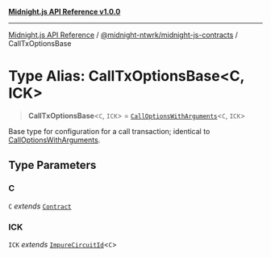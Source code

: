 [**Midnight.js API Reference v1.0.0**](../../../README.md)

***

[Midnight.js API Reference](../../../packages.md) / [@midnight-ntwrk/midnight-js-contracts](../README.md) / CallTxOptionsBase

# Type Alias: CallTxOptionsBase\<C, ICK\>

> **CallTxOptionsBase**\<`C`, `ICK`\> = [`CallOptionsWithArguments`](CallOptionsWithArguments.md)\<`C`, `ICK`\>

Base type for configuration for a call transaction; identical to [CallOptionsWithArguments](CallOptionsWithArguments.md).

## Type Parameters

### C

`C` *extends* [`Contract`](../../midnight-js-types/interfaces/Contract.md)

### ICK

`ICK` *extends* [`ImpureCircuitId`](../../midnight-js-types/type-aliases/ImpureCircuitId.md)\<`C`\>
